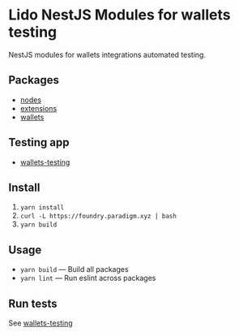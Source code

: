 # Lido NestJS Modules for wallets testing

NestJS modules for wallets integrations automated testing.

## Packages

- [nodes](/packages/nodes/README.md)
- [extensions](/packages/extensions/README.md)
- [wallets](/packages/wallets/README.md)

## Testing app

- [wallets-testing](/wallets-testing/README.md)

## Install

1. `yarn install`
2. `curl -L https://foundry.paradigm.xyz | bash`
3. `yarn build`

## Usage

- `yarn build` — Build all packages
- `yarn lint` — Run eslint across packages

## Run tests

See [wallets-testing](/wallets-testing/README.md)
